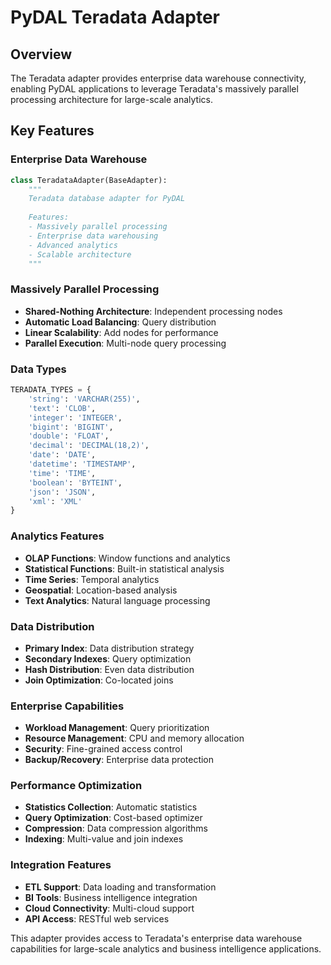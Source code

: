 # PyDAL Teradata Adapter

## Overview
The Teradata adapter provides enterprise data warehouse connectivity, enabling PyDAL applications to leverage Teradata's massively parallel processing architecture for large-scale analytics.

## Key Features

### Enterprise Data Warehouse
```python
class TeradataAdapter(BaseAdapter):
    """
    Teradata database adapter for PyDAL
    
    Features:
    - Massively parallel processing
    - Enterprise data warehousing
    - Advanced analytics
    - Scalable architecture
    """
```

### Massively Parallel Processing
- **Shared-Nothing Architecture**: Independent processing nodes
- **Automatic Load Balancing**: Query distribution
- **Linear Scalability**: Add nodes for performance
- **Parallel Execution**: Multi-node query processing

### Data Types
```python
TERADATA_TYPES = {
    'string': 'VARCHAR(255)',
    'text': 'CLOB',
    'integer': 'INTEGER',
    'bigint': 'BIGINT',
    'double': 'FLOAT',
    'decimal': 'DECIMAL(18,2)',
    'date': 'DATE',
    'datetime': 'TIMESTAMP',
    'time': 'TIME',
    'boolean': 'BYTEINT',
    'json': 'JSON',
    'xml': 'XML'
}
```

### Analytics Features
- **OLAP Functions**: Window functions and analytics
- **Statistical Functions**: Built-in statistical analysis
- **Time Series**: Temporal analytics
- **Geospatial**: Location-based analysis
- **Text Analytics**: Natural language processing

### Data Distribution
- **Primary Index**: Data distribution strategy
- **Secondary Indexes**: Query optimization
- **Hash Distribution**: Even data distribution
- **Join Optimization**: Co-located joins

### Enterprise Capabilities
- **Workload Management**: Query prioritization
- **Resource Management**: CPU and memory allocation
- **Security**: Fine-grained access control
- **Backup/Recovery**: Enterprise data protection

### Performance Optimization
- **Statistics Collection**: Automatic statistics
- **Query Optimization**: Cost-based optimizer
- **Compression**: Data compression algorithms
- **Indexing**: Multi-value and join indexes

### Integration Features
- **ETL Support**: Data loading and transformation
- **BI Tools**: Business intelligence integration
- **Cloud Connectivity**: Multi-cloud support
- **API Access**: RESTful web services

This adapter provides access to Teradata's enterprise data warehouse capabilities for large-scale analytics and business intelligence applications.